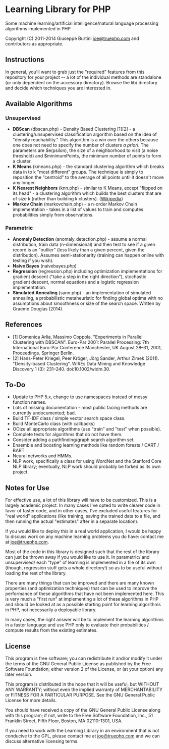 # Learning Library for PHP 
Some machine learning/artificial intelligence/natural language processing algorithms implemented in PHP

Copyright (C) 2011-2014 Giuseppe Burtini <joe@truephp.com> and contributors as appropriate. 

## Instructions

In general, you'll want to grab just the "required" features from this repository for your project -- a lot of the individual methods are standalone (or only dependent on the accessory directory). Browse the lib/ directory and decide which techniques you are interested in.

## Available Algorithms

### Unsupervised
* **DBScan** (dbscan.php) - Density Based Clustering [1][2] - a clustering/unsupervised classification algorithm based on the idea of "density reachability." This algorithm is a win over the others because one does not need to specify the number of clusters _a priori_. The parameters are $e(psilon), the size of a neighborhood to visit (a noise threshold) and $minimumPoints, the minimum number of points to form a cluster.
* **K Means** (kmeans.php) - the standard clustering algorithm which breaks data in to k "most different" groups. The technique is simply to reposition the "centroid" to the average of all points until it doesn't move any longer.
* **K Nearest Neighbors** (knn.php) - similar to K Means, except "flipped on its head" - a clustering algorithm which builds the best clusters that are of size k (rather than building k clusters). ([Wikipedia](http://en.wikipedia.org/wiki/K-nearest_neighbors_algorithm))
* **Markov Chain** (markovchain.php) - a n-order Markov Chain implementation - takes in a list of values to train and computes probabilities simply from observations.

### Parametric
* **Anomaly Detection** (anomaly\_detection.php) - assume a normal distribution, train data (n-dimensional) and then test to see if a given record is an "outlier" (less likely than a given percent, given the distribution). Assumes semi-stationarity (training can happen online with testing if you wish). 
* **Naive Bayes** (naivebayes.php)
* **Regression** (regression.php) including optimization implementations for gradient descent ("take a step in the right direction"), stochastic gradient descent, normal equations and a logistic regression implementation.
* **Simulated Annealing** (sann.php) - an implementation of simulated annealing, a probabilistic metaheuristic for finding global optima with no assumptions about smoothness or size of the search space. Written by Graeme Douglas (2014).

## References
* [1] Domenica Arlia, Massimo Coppola. "Experiments in Parallel Clustering with DBSCAN". Euro-Par 2001: Parallel Processing: 7th International Euro-Par Conference Manchester, UK August 28–31, 2001, Proceedings. Springer Berlin.
* [2] Hans-Peter Kriegel, Peer Kröger, Jörg Sander, Arthur Zimek (2011). "Density-based Clustering". WIREs Data Mining and Knowledge Discovery 1 (3): 231–240. doi:10.1002/widm.30.

## To-Do

* Update to PHP 5.x, change to use namespaces instead of messy function names.
* Lots of missing documentation - most public facing methods are currently undocumented; bad.
* Build TF-IDF class / simple vector search space class.
* Build MonteCarlo class (with callbacks)
* OOize all appropriate algorithms (use "train" and "test" when possible).
* Complete tests for algorithms that do not have them.
* Consider adding a pathfinding/graph search algorithm set.
* Ensemble and boosting learning methods like random forests / CART / BART
* Neural networks and HMMs.
* NLP work, specifically a class for using WordNet and the Stanford Core NLP library; eventually, NLP work should probably be forked as its own project.

## Notes for Use

For effective use, a lot of this library will have to be customized. This is a largely academic project. In many cases I've opted to write clearer code in favor of faster code, and in other cases, I've excluded useful features for "real world" applications (like training, saving the trained data to a file, and then running the actual "estimates" after in a separate location). 

If you would like to deploy this in a real world application, I would be happy to discuss work on any machine learning problems you do have: contact me at joe@truephp.com.

Most of the code in this library is designed such that the rest of the library can just be thrown away if you would like to use it. In parametric/ and unsupervised/ each "type" of learning is implemented in a file of its own (though, regression stuff gets a whole directory!) so as to be useful without loading the rest of the library.

There are many things that can be improved and there are many known properties (and optimization techniques) that can be used to improve the performance of these algorithms that have not been implemented here. This is very much a "first run" at implementing a lot of these algorithms in PHP and should be looked at as a possible starting point for learning algorithms in PHP, not necessarily a deployable library.

In many cases, the right answer will be to implement the learning algorithms in a faster language and use PHP only to evaluate their probabilities / compute results from the existing estimates. 

## License

This program is free software; you can redistribute it and/or modify it under the terms of the GNU General Public License as published by the Free Software Foundation; either version 2 of the License, or (at your option) any later version.

This program is distributed in the hope that it will be useful, but WITHOUT ANY WARRANTY; without even the implied warranty of MERCHANTABILITY or FITNESS FOR A PARTICULAR PURPOSE.  See the GNU General Public License for more details. 

You should have received a copy of the GNU General Public License along with this program; if not, write to the Free Software Foundation, Inc., 51 Franklin Street, Fifth Floor, Boston, MA  02110-1301, USA.

If you need to work with the Learning Library in an environment that is not conducive to the GPL, please contact me at <joe@truephp.com> and we can discuss alternative licensing terms.

